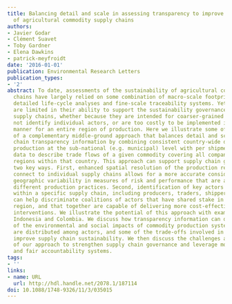 ```yaml
---
title: Balancing detail and scale in assessing transparency to improve the governance
  of agricultural commodity supply chains
authors:
- Javier Godar
- Clément Suavet
- Toby Gardner
- Elena Dawkins
- patrick-meyfroidt
date: '2016-01-01'
publication: Environmental Research Letters
publication_types:
- '2'
abstract: To date, assessments of the sustainability of agricultural commodity supply
  chains have largely relied on some combination of macro-scale footprint accounts,
  detailed life-cycle analyses and fine-scale traceability systems. Yet these approaches
  are limited in their ability to support the sustainability governance of agricultural
  supply chains, whether because they are intended for coarser-grained analyses, do
  not identify individual actors, or are too costly to be implemented in a consistent
  manner for an entire region of production. Here we illustrate some of the advantages
  of a complementary middle-ground approach that balances detail and scale of supply
  chain transparency information by combining consistent country-wide data on commodity
  production at the sub-national (e.g. municipal) level with per shipment customs
  data to describe trade flows of a given commodity covering all companies and production
  regions within that country. This approach can support supply chain governance in
  two key ways. First, enhanced spatial resolution of the production regions that
  connect to individual supply chains allows for a more accurate consideration of
  geographic variability in measures of risk and performance that are associated with
  different production practices. Second, identification of key actors that operate
  within a specific supply chain, including producers, traders, shippers and consumers
  can help discriminate coalitions of actors that have shared stake in a particular
  region, and that together are capable of delivering more cost-effective and coordinated
  interventions. We illustrate the potential of this approach with examples from Brazil,
  Indonesia and Colombia. We discuss how transparency information can deepen understanding
  of the environmental and social impacts of commodity production systems, how benefits
  are distributed among actors, and some of the trade-offs involved in efforts to
  improve supply chain sustainability. We then discuss the challenges and opportunities
  of our approach to strengthen supply chain governance and leverage more effective
  and fair accountability systems.
tags:
- ''
links:
- name: URL
  url: http://hdl.handle.net/2078.1/187114
doi: 10.1088/1748-9326/11/3/035015
---
```

